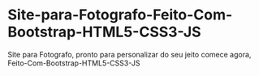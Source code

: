 # Site-para-Fotografo-Feito-Com-Bootstrap-HTML5-CSS3-JS
Site para Fotografo, pronto para personalizar do seu jeito comece agora, Feito-Com-Bootstrap-HTML5-CSS3-JS
